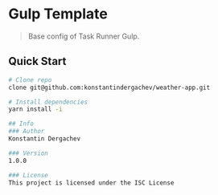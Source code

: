 # Gulp Template
> Base config of Task Runner Gulp.

## Quick Start

```bash
# Clone repo
clone git@github.com:konstantindergachev/weather-app.git

# Install dependencies
yarn install -i

## Info
### Author
Konstantin Dergachev

### Version
1.0.0

### License
This project is licensed under the ISC License